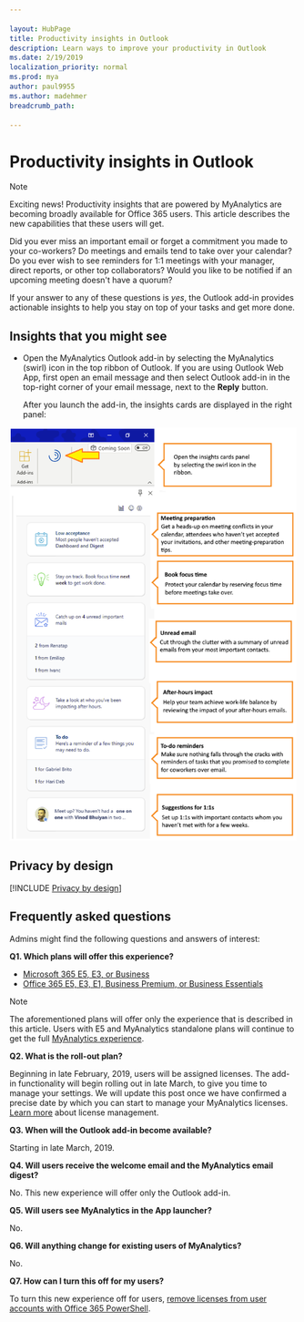 ```yaml
---

layout: HubPage
title: Productivity insights in Outlook
description: Learn ways to improve your productivity in Outlook
ms.date: 2/19/2019
localization_priority: normal 
ms.prod: mya
author: paul9955
ms.author: madehmer
breadcrumb_path: 

---
```


<p>
<!-- 
1) Leave these paragraph tags intact. The H1 heading won't work without them. 
2) Note: We need to keep "layout: HubPage" in the metadata or else we get the TOC in the left pane.
3) Removed the breadcrumbs by adding breadcrumb_path: to the metadata, per DStrome.  
 -->
</p>

# Productivity insights in Outlook

> [!Note] 
> Exciting news! Productivity insights that are powered by MyAnalytics are becoming broadly available for Office 365 users. This article describes the new capabilities that these users will get.

Did you ever miss an important email or forget a commitment you made to your co-workers? Do meetings and emails tend to take over your calendar? Do you ever wish to see reminders for 1:1 meetings with your manager, direct reports, or other top collaborators? Would you like to be notified if an upcoming meeting doesn't have a quorum?

If your answer to any of these questions is _yes_, the Outlook add-in provides actionable insights to help you stay on top of your tasks and get more done. 

## Insights that you might see

   * Open the MyAnalytics Outlook add-in by selecting the MyAnalytics (swirl) icon in the top ribbon of Outlook. If you are using Outlook Web App, first open an email message and then select Outlook add-in in the top-right corner of your email message, next to the **Reply** button.

     After you launch the add-in, the insights cards are displayed in the right panel:

![Insights panel](images/mya/overview/cards-panel-17.png)

## Privacy by design 

[!INCLUDE [Privacy by design](myanalytics/includes/privacy-by-design.md)]  

## Frequently asked questions

Admins might find the following questions and answers of interest:

**Q1. Which plans will offer this experience?**

* [Microsoft 365 E5, E3, or Business](https://www.microsoft.com/microsoft-365)
* [Office 365 E5, E3, E1, Business Premium, or Business Essentials](https://products.office.com/business/office)

> [!Note]
> The aforementioned plans will offer only the experience that is described in this article. Users with E5 and MyAnalytics standalone plans will continue to get the full [MyAnalytics experience](https://docs.microsoft.com/workplace-analytics/myanalytics/index).

**Q2. What is the roll-out plan?**

Beginning in late February, 2019, users will be assigned licenses. The add-in functionality will begin rolling out in late March, to give you time to manage your settings. We will update this post once we have confirmed a precise date by which you can start to manage your MyAnalytics licenses. [Learn more](https://docs.microsoft.com/office365/enterprise/powershell/manage-user-accounts-and-licenses-with-office-365-powershell) about license management.

**Q3. When will the Outlook add-in become available?**

Starting in late March, 2019.

**Q4. Will users receive the welcome email and the MyAnalytics email digest?**

No. This new experience will offer only the Outlook add-in.  

**Q5. Will users see MyAnalytics in the App launcher?**

No.

**Q6. Will anything change for existing users of MyAnalytics?**

No.

**Q7. How can I turn this off for my users?**

To turn this new experience off for users, [remove licenses from user accounts with Office 365 PowerShell](https://docs.microsoft.com/office365/enterprise/powershell/remove-licenses-from-user-accounts-with-office-365-powershell).
